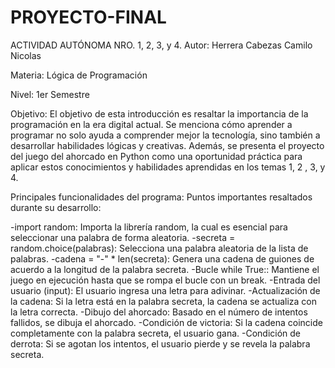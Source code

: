 # PROYECTO-FINAL
ACTIVIDAD AUTÓNOMA NRO. 1, 2, 3, y 4.
Autor: Herrera Cabezas Camilo Nicolas

Materia: Lógica de Programación

Nivel: 1er Semestre

Objetivo: El objetivo de esta introducción es resaltar la importancia de la programación en la era digital actual. Se menciona cómo aprender a programar no solo ayuda a comprender mejor la tecnología, sino también a desarrollar habilidades lógicas y creativas. Además, se presenta el proyecto del juego del ahorcado en Python como una oportunidad práctica para aplicar estos conocimientos y habilidades aprendidas en los temas 1, 2 , 3, y 4.

Principales funcionalidades del programa:
Puntos importantes resaltados durante su desarrollo:

-import random: Importa la librería random, la cual es esencial para seleccionar una palabra de forma aleatoria.
-secreta = random.choice(palabras): Selecciona una palabra aleatoria de la lista de palabras.
-cadena = "-" * len(secreta): Genera una cadena de guiones de acuerdo a la longitud de la palabra secreta.
-Bucle while True:: Mantiene el juego en ejecución hasta que se rompa el bucle con un break.
-Entrada del usuario (input): El usuario ingresa una letra para adivinar.
-Actualización de la cadena: Si la letra está en la palabra secreta, la cadena se actualiza con la letra correcta.
-Dibujo del ahorcado: Basado en el número de intentos fallidos, se dibuja el ahorcado.
-Condición de victoria: Si la cadena coincide completamente con la palabra secreta, el usuario gana.
-Condición de derrota: Si se agotan los intentos, el usuario pierde y se revela la palabra secreta.
